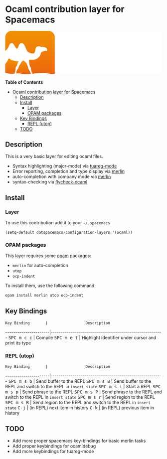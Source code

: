# Ocaml contribution layer for Spacemacs

![logo](img/ocaml.png)

<!-- markdown-toc start - Don't edit this section. Run M-x markdown-toc/generate-toc again -->
**Table of Contents**

- [Ocaml contribution layer for Spacemacs](#ocaml-contribution-layer-for-spacemacs)
    - [Description](#description)
    - [Install](#install)
        - [Layer](#layer)
        - [OPAM packages](#opam-packages)
    - [Key Bindings](#key-bindings)
        - [REPL (utop)](#repl-utop)
    - [TODO](#todo)

<!-- markdown-toc end -->

## Description

This is a very basic layer for editing ocaml files.

- Syntax highlighting (major-mode) via [tuareg-mode][]
- Error reporting, completion and type display via [merlin][]
- auto-completion with company mode via [merlin][]
- syntax-checking via [flycheck-ocaml][]

## Install

### Layer

To use this contribution add it to your `~/.spacemacs`

```elisp
(setq-default dotspacemacs-configuration-layers '(ocaml))
```

### OPAM packages

This layer requires some [opam](http://opam.ocaml.org) packages:

- `merlin` for auto-completion
- `utop`
- `ocp-indent`

To install them, use the following command: 

```sh
opam install merlin utop ocp-indent
```

## Key Bindings

    Key Binding       |                 Description
----------------------|--------------------------------------------------------
<kbd>SPC m c c</kbd>  | Compile
<kbd>SPC m e t</kbd>  | Highlight identifier under cursor and print its type

### REPL (utop)

    Key Binding       |                 Description
----------------------|--------------------------------------------------------
<kbd>SPC m s b</kbd>  | Send buffer to the REPL
<kbd>SPC m s B</kbd>  | Send buffer to the REPL and switch to the REPL in `insert state`
<kbd>SPC m s i</kbd>  | Start a REPL
<kbd>SPC m s p</kbd>  | Send phrase to the REPL
<kbd>SPC m s P</kbd>  | Send phrase to the REPL and switch to the REPL in `insert state`
<kbd>SPC m s r</kbd>  | Send region to the REPL
<kbd>SPC m s R</kbd>  | Send region to the REPL and switch to the REPL in `insert state`
<kbd>C-j</kbd>        | (in REPL) next item in history
<kbd>C-k</kbd>        | (in REPL) previous item in history

## TODO

- Add more proper spacemacs key-bindings for basic merlin tasks
- Add proper keybindings for ocamldebug
- Add more keybindings for tuareg-mode

[tuareg-mode]: https://github.com/ocaml/tuareg
[merlin]: https://github.com/the-lambda-church/merlin
[flycheck-ocaml]: https://github.com/diml/utop
